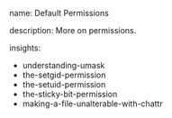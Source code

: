 name: Default Permissions

description: More on permissions.

insights:

- understanding-umask
- the-setgid-permission
- the-setuid-permission
- the-sticky-bit-permission
- making-a-file-unalterable-with-chattr
